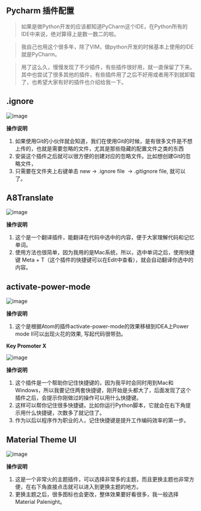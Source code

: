 ## Pycharm 插件配置

> 如果是做Python开发的应该都知道PyCharm这个IDE，在Python所有的IDE中来说，绝对算得上是数一数二的啦。

> 我自己也用这个很多年，除了VIM，做python开发的时候基本上使用的IDE就是PyCharm。

> 用了这么久，慢慢发现了不少插件，有些插件很好用，就一直保留了下来。其中也尝试了很多其他的插件，有些插件用了之后不好用或者用不到就卸载了，也希望大家有好的插件也介绍给我一下。


## .ignore

![image](https://user-images.githubusercontent.com/33345911/159252642-cdbce481-0182-428a-b2a2-1892419fe56a.png)

**操作说明**
1. 如果使用Git的小伙伴就会知道，我们在使用Git的时候，是有很多文件是不想上传的，也就是需要忽略的文件，尤其是那些隐藏的配置文件之类的东西
2. 安装这个插件之后就可以很方便的创建对应的忽略文件。比如想创建Git的忽略文件，
3. 只需要在文件夹上右键单击 new -> .ignore file  -> .gitignore file, 就可以了。

## A8Translate

![image](https://user-images.githubusercontent.com/33345911/159252778-aa86ba23-b2b6-4b80-8f0e-836c79f56c95.png)

**操作说明**
1. 这个是一个翻译插件，能翻译在代码中选中的内容，便于大家理解代码和记忆单词。
2. 使用方法也很简单，因为我用的是Mac系统，所以，选中单词之后，使用快捷键 Meta + T（这个插件的快捷键可以在Edit中查看），就会自动翻译你选中的内容。

## activate-power-mode

![image](https://upload-images.jianshu.io/upload_images/6285249-849fb6db98561f63.gif)

**操作说明**
1. 这个是根据Atom的插件activate-power-mode的效果移植到IDEA上Power mode II可以出现火花的效果, 写起代码很带劲。

**Key Promoter X**

![image](https://user-images.githubusercontent.com/33345911/159253073-77bd7381-960e-4ecf-83b2-c5c7e7a9e93c.png)

**操作说明**
1. 这个插件是一个帮助你记住快捷键的，因为我平时会同时用到Mac和Windows，所以我要记住两套快捷键，刚开始是头都大了，后面发现了这个插件之后，会提示你刚做过的操作可以用什么快捷键。
2. 这样可以帮你记住很多快捷键。比如你运行Python脚本，它就会在右下角提示用什么快捷键，次数多了就记住了。
3. 作为以后以程序作为职业的人，记住快捷键是提升工作编码效率的第一步。

## Material Theme UI

![image](https://user-images.githubusercontent.com/33345911/159253205-7f999da7-2bb3-44d6-ae5b-32671369aa82.png)

**操作说明**
1. 这是一个非常火的主题插件，可以选择非常多的主题，而且更换主题也非常方便，在右下角直接点击就可以进入到更换主题的地方。 
2. 更换主题之后，很多图标也会更改，整体效果要好看很多，我一般选择 Material Palenight。

